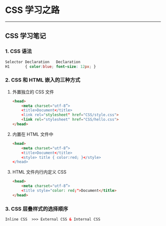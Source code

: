 # CSS 学习之路

---

## CSS 学习笔记

### 1. CSS 语法

```css
Selector Declaration   Declaration
H1       { color:blue; font-size: 12px; }
```

### 2. CSS 和 HTML 嵌入的三种方式

1. 外置独立的 CSS 文件

    ```HTML
    <head>
        <meta charset="utf-8”>
        <title>Document</title> 
        <link rel="stylesheet" href="CSS/style.css">
        <link rel="stylesheet" href="CSS/hello.css">
    </head>
    ```

2. 内置在 HTML 文件中

    ```HTML
    <head>
        <meta charset="utf-8”>
        <title>Document</title> 
        <style> title { color:red; }</style>
    </head>
    ```

3. HTML 文件内行内定义 CSS

    ```HTML
    <head>
        <meta charset="utf-8”>
        <title style="color: red;">Document</title> 
    </head>
    ```

### 3. CSS 层叠样式的选择顺序

```HTML
Inline CSS  >>> External CSS & Internal CSS
```

